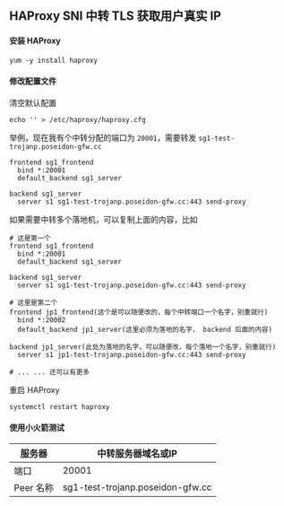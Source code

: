 ## HAProxy SNI 中转 TLS 获取用户真实 IP

####  安装 HAProxy

```
yum -y install haproxy
```

#### 修改配置文件

清空默认配置

```
echo '' > /etc/haproxy/haproxy.cfg
```

举例，现在我有个中转分配的端口为 `20001`，需要转发 `sg1-test-trojanp.poseidon-gfw.cc`

```
frontend sg1_frontend
  bind *:20001
  default_backend sg1_server

backend sg1_server
  server s1 sg1-test-trojanp.poseidon-gfw.cc:443 send-proxy
```

如果需要中转多个落地机，可以复制上面的内容，比如

```
# 这是第一个
frontend sg1_frontend
  bind *:20001
  default_backend sg1_server

backend sg1_server
  server s1 sg1-test-trojanp.poseidon-gfw.cc:443 send-proxy

# 这里是第二个
frontend jp1_frontend(这个是可以随便改的，每个中转端口一个名字，别重就行)
  bind *:20002
  default_backend jp1_server(这里必须为落地的名字， backend 后面的内容)

backend jp1_server(此处为落地的名字，可以随便改，每个落地一个名字，别重就行)
  server s1 jp1-test-trojanp.poseidon-gfw.cc:443 send-proxy

# ... ... 还可以有更多
```


重启 HAProxy

```
systemctl restart haproxy
```

#### 使用小火箭测试

| 服务器	| 中转服务器域名或IP |
|-----------|---------|
| 端口  | 20001     |
| Peer 名称  |  sg1-test-trojanp.poseidon-gfw.cc  |


